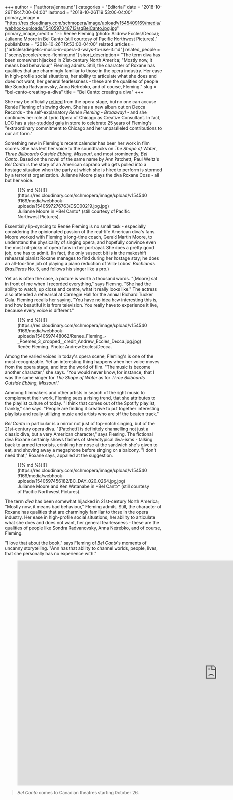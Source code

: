+++
author = ["authors/jenna.md"]
categories = "Editorial"
date = "2018-10-26T19:47:00-04:00"
lastmod = "2018-10-26T19:53:00-04:00"
primary_image = "https://res.cloudinary.com/schmopera/image/upload/v1545409169/media/webhook-uploads/1540597048713/sqBelCanto.jpg.jpg"
primary_image_credit = "l-r: Renée Fleming (photo: Andrew Eccles/Decca); Julianne Moore in Bel Canto (still courtesy of Pacific Northwest Pictures)."
publishDate = "2018-10-26T19:53:00-04:00"
related_articles = ["articles/diegetic-music-in-opera-3-ways-to-use-it.md"]
related_people = ["scene/people/renee-fleming.md"]
short_description = "The term diva has been somewhat hijacked in 21st-century North America; &quot;Mostly now, it means bad behaviour,&quot; Fleming admits. Still, the character of Roxane has qualities that are charmingly familiar to those in the opera industry. Her ease in high-profile social situations, her ability to articulate what she does and does not want, her general fearlessness - these are the qualities of people like Sondra Radvanovsky, Anna Netrebko, and of course, Fleming."
slug = "bel-canto-creating-a-diva"
title = "Bel Canto: creating a diva"
+++

She may be officially [retired](https://www.nytimes.com/2017/04/05/arts/music/the-diva-departs-renee-flemings-farewell-to-opera.html) from the opera stage, but no one can accuse Renée Fleming of slowing down. She has a new album out on Decca Records - the self-explanatory *Renée Fleming - Broadway!* - and she continues her role at Lyric Opera of Chicago as Creative Consultant. In fact, LOC has a [star-studded gala](https://www.lyricopera.org/concertstickets/calendar/2018-2019/renee-fleming-25th-anniversary-tickets?utm_source=Newsletter&utm_medium=email&utm_content=PRESS+RELEASE%3A+Lyric+Announces+Guest+Artists+for+Ren%C3%A9e+Fleming+25th+Anniversary+Concert&utm_campaign=1819+RF+concert) in store to celebrate 25 years of Fleming's "extraordinary commitment to Chicago and her unparalleled contributions to our art form."

Something new in Fleming's recent calendar has been her work in film scores. She has lent her voice to the soundtracks on *The Shape of Water*, *Three Billboards Outside Ebbing, Missouri*, and most prominently, *Bel Canto*. Based on the novel of the same name by Ann Patchett, Paul Weitz's *Bel Canto* is the story of an American soprano who gets pulled into a hostage situation when the party at which she is hired to perform is stormed by a terrorist organization. Julianne Moore plays the diva Roxane Coss - all but her voice.

<figure data-type="image">{{% md %}}![](https://res.cloudinary.com/schmopera/image/upload/v1545409169/media/webhook-uploads/1540597276763/DSC00219.jpg.jpg)
<figcaption>Julianne Moore in *Bel Canto* (still courtesy of Pacific Northwest Pictures).</figcaption>
</figure>

Essentially lip-syncing to Renée Fleming is no small task - especially considering the opinionated passion of the real-life American diva's fans. Moore worked with Fleming's long-time coach, Gerald Martin Moore, to understand the physicality of singing opera, and hopefully convince even the most nit-picky of opera fans in her portrayal. She does a pretty good job, one has to admit. (In fact, the only suspect bit is in the makeshift rehearsal pianist Roxane manages to find during her hostage stay; he does an all-too-fine job of playing a piano reduction of Villa-Lobos' *Bachianas Brasilieras* No. 5, and follows his singer like a pro.)

Yet as is often the case, a picture is worth a thousand words. "[Moore] sat in front of me when I recorded everything," says Fleming. "She had the ability to watch, up close and centre, what it really looks like." The actress also attended a rehearsal at Carnegie Hall for the annual Richard Tucker Gala. Fleming recalls her saying, "You have no idea how interesting this is, and how beautiful it is from television. You really have to experience it live, because every voice is different."

<figure data-type="image">{{% md %}}![](https://res.cloudinary.com/schmopera/image/upload/v1545409169/media/webhook-uploads/1540597448062/Renee_Fleming_-_Poemes_3_cropped__credit_Andrew_Eccles_Decca.jpg.jpg)
<figcaption>Renée Fleming. Photo: Andrew Eccles/Decca.</figcaption>
</figure>

Among the varied voices in today's opera scene, Fleming's is one of the most recognizable. Yet an interesting thing happens when her voice moves from the opera stage, and into the world of film. "The music is become another character," she says. "You would never know, for instance, that I was the same singer for *The Shape of Water* as for *Three Billboards Outside Ebbing, Missouri*." 

Ammong filmmakers and other artists in search of the right music to complement their work, Fleming sees a rising trend, that she attributes to the playlist culture of today. "I think that comes out of the Spotify playlist, frankly," she says. "People are finding it creative to put together interesting playlists and really utilizing music and artists who are off the beaten track."

*Bel Canto* in particular is a mirror not just of top-notch singing, but of the 21st-century opera diva. "[Patchett] is definitely channelling not just a classic diva, but a very American character," says Fleming. The fictional diva Roxane certainly shows flashes of stereotypical diva-isms - talking back to armed terrorists, crinkling her nose at the sandwich she's given to eat, and shoving away a megaphone before singing on a balcony. "I don't need that," Roxane says, appalled at the suggestion.

<figure data-type="image">{{% md %}}![](https://res.cloudinary.com/schmopera/image/upload/v1545409169/media/webhook-uploads/1540597456182/BC_DAY_020_0264.jpg.jpg)
<figcaption>Julianne Moore and Ken Watanabe in *Bel Canto* (still courtesy of Pacific Northwest Pictures).</figcaption>
</figure>

The term *diva* has been somewhat hijacked in 21st-century North America; "Mostly now, it means bad behaviour," Fleming admits. Still, the character of Roxane has qualities that are charmingly familiar to those in the opera industry. Her ease in high-profile social situations, her ability to articulate what she does and does not want, her general fearlessness - these are the qualities of people like Sondra Radvanovsky, Anna Netrebko, and of course, Fleming.

"I love that about the book," says Fleming of *Bel Canto*'s moments of uncanny storytelling. "Ann has that ability to channel worlds, people, lives, that she personally has no experience with."

<figure data-type="video">
<iframe width="1280" height="720" src="https://www.youtube.com/embed/dBIQ0KFGn8M" frameborder="0" allow="autoplay; encrypted-media" allowfullscreen></iframe>
</figure>

>*Bel Canto* comes to Canadian theatres starting October 26.
